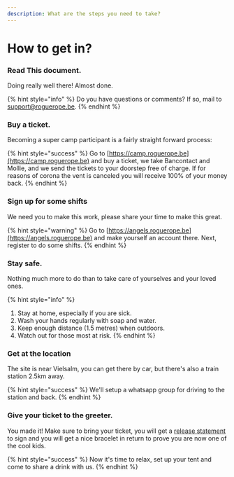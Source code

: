 ```yaml
---
description: What are the steps you need to take?
---
```


# How to get in?

### Read This document.

Doing really well there! Almost done. 

{% hint style="info" %}
Do you have questions or comments? If so, mail to [support@roguerope.be](mailto:support@roguerope.be).
{% endhint %}

### Buy a ticket.

Becoming a super camp participant is a fairly straight forward process:

{% hint style="success" %}
Go to [https://camp.roguerope.be](https://camp.roguerope.be) and buy a ticket, we take Bancontact and Mollie, and we send the tickets to your doorstep free of charge. If for reasons of corona the vent is canceled you will receive 100% of your money back.
{% endhint %}

### Sign up for some shifts

We need you to make this work, please share your time to make this great.

{% hint style="warning" %}
Go to [https://angels.roguerope.be](https://angels.roguerope.be) and make yourself an account there. Next, register to do some shifts.
{% endhint %}

### Stay safe.

Nothing much more to do than to take care of yourselves and your loved ones.

{% hint style="info" %}
1. Stay at home, especially if you are sick.
2. Wash your hands regularly with soap and water.
3. Keep enough distance \(1.5 metres\) when outdoors.
4. Watch out for those most at risk.
{% endhint %}

### Get at the location

The site is near Vielsalm, you can get there by car, but there's also a train station 2.5km away. 

{% hint style="success" %}
We'll setup a whatsapp group for driving to the station and back.
{% endhint %}

### Give your ticket to the greeter.

You made it! Make sure to bring your ticket, you will get a [release statement](release-statement..md) to sign and you will get a nice bracelet in return to prove you are now one of the cool kids. 

{% hint style="success" %}
Now it's time to relax, set up your tent and come to share a drink with us.
{% endhint %}




